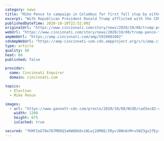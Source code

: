```yaml
---
category: news
title: "Mike Pence to campaign in Columbus for first fall stop by either ticket in Ohio's capital"
excerpt: "With Republican President Donald Trump afflicted with the COVID-19 virus — but hoping to return soon to the campaign trail — his No. 2 plans an appearance in Columbus on Monday. Vice President Mike Pence will speak at 12:30 p."
publishedDateTime: 2020-10-10T22:52:00Z
originalUrl: "https://www.cincinnati.com/story/news/2020/10/08/trump-pence-ticket-pays-attention-battleground-ohio-columbus-visit-vice-president/5929801002/"
webUrl: "https://www.cincinnati.com/story/news/2020/10/08/trump-pence-ticket-pays-attention-battleground-ohio-columbus-visit-vice-president/5929801002/"
ampWebUrl: "https://amp.cincinnati.com/amp/5929801002"
cdnAmpWebUrl: "https://amp-cincinnati-com.cdn.ampproject.org/c/s/amp.cincinnati.com/amp/5929801002"
type: article
quality: 66
heat: 66
published: false

provider:
  name: Cincinnati Enquirer
  domain: cincinnati.com

topics:
  - Election
  - Mike Pence

images:
  - url: "https://www.gannett-cdn.com/presto/2020/10/08/NCOD/cad3ec82-c261-48f4-9160-4f132f7ea894-pence.JPG?auto=webp&crop=5471,3078,x0,y278&format=pjpg&width=1200"
    width: 1200
    height: 675
    isCached: true

secured: "7KHFIeG70o7D7MDDQ3aKWQ9G6viNLwj2OM8E/IRyvJ8Nn8rM+vSNZ3gx2fEyrr9Il1I669Ifoy85sNxREsX6gb927tnknnPhnHxtcqmod93MmAgjVav+iMyU6PZ/0ClfWWn6JsBnOAIh9vAzZOvDdcyke/ZXZcG0kO9noGdgpRU3zGheHPay4/0SbYzKdACNbtXZnvAdYvpYeuYWku84Z5K93gcjhtO+42aNqQehIe0YDG/Qw3UZfen9SLanGYn9Wz6FF7ZaGijfz6KadGTTvqdiPJX8KfIHoeNJK26NihD9NTpCF16UEVrHkzof2GpFxbxnkEljbtouByGTT4SQf8SQMXkxm+qnQu6bbgYq8xE=;r4zhGcJAzdEapH4HhZLx1w=="
---
```


